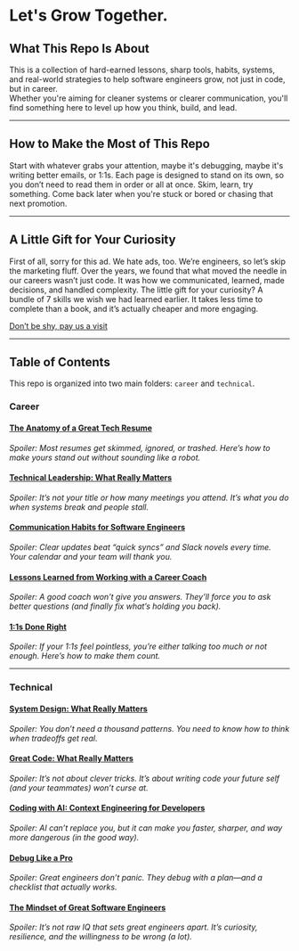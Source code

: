 # Let's Grow Together.

## What This Repo Is About

This is a collection of hard-earned lessons, sharp tools, habits, systems, and real-world strategies to help software engineers grow, not just in code, but in career.  
Whether you're aiming for cleaner systems or clearer communication, you'll find something here to level up how you think, build, and lead.

---

## How to Make the Most of This Repo

Start with whatever grabs your attention, maybe it's debugging, maybe it's writing better emails, or 1:1s. Each page is designed to stand on its own, so you don’t need to read them in order or all at once.
Skim, learn, try something. Come back later when you're stuck or bored or chasing that next promotion.

---

## A Little Gift for Your Curiosity

First of all, sorry for this ad. We hate ads, too.
We’re engineers, so let’s skip the marketing fluff.
Over the years, we found that what moved the needle in our careers wasn’t just code. It was how we communicated, learned, made decisions, and handled complexity.
The little gift for your curiosity? A bundle of 7 skills we wish we had learned earlier. It takes less time to complete than a book, and it’s actually cheaper and more engaging.

[Don’t be shy, pay us a visit](https://www.bytestoskills.co/)

---

## Table of Contents

This repo is organized into two main folders: `career` and `technical`.  

### Career

#### [The Anatomy of a Great Tech Resume](./career/tech-resume.md)  
*Spoiler: Most resumes get skimmed, ignored, or trashed. Here’s how to make yours stand out without sounding like a robot.*

#### [Technical Leadership: What Really Matters](./career/tech-leadership.md)  
*Spoiler: It’s not your title or how many meetings you attend. It’s what you do when systems break and people stall.*

#### [Communication Habits for Software Engineers](./career/communication-habits.md)  
*Spoiler: Clear updates beat “quick syncs” and Slack novels every time. Your calendar and your team will thank you.*

#### [Lessons Learned from Working with a Career Coach](./career/career-coaching.md)  
*Spoiler: A good coach won’t give you answers. They’ll force you to ask better questions (and finally fix what’s holding you back).*

#### [1:1s Done Right](./career/1:1.md)  
*Spoiler: If your 1:1s feel pointless, you’re either talking too much or not enough. Here’s how to make them count.*

---

### Technical

#### [System Design: What Really Matters](./technical/system-design.md)  
*Spoiler: You don’t need a thousand patterns. You need to know how to think when tradeoffs get real.*

#### [Great Code: What Really Matters](./technical/great-code.md)  
*Spoiler: It’s not about clever tricks. It’s about writing code your future self (and your teammates) won’t curse at.*

#### [Coding with AI: Context Engineering for Developers](./technical/coding-with-ai.md)  
*Spoiler: AI can’t replace you, but it can make you faster, sharper, and way more dangerous (in the good way).*

#### [Debug Like a Pro](./technical/debug.md)  
*Spoiler: Great engineers don’t panic. They debug with a plan—and a checklist that actually works.*

#### [The Mindset of Great Software Engineers](./technical/engineering-mindset.md)  
*Spoiler: It’s not raw IQ that sets great engineers apart. It’s curiosity, resilience, and the willingness to be wrong (a lot).*
